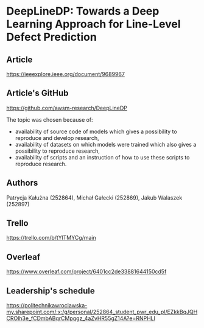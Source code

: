 DeepLineDP: Towards a Deep Learning Approach for Line-Level Defect Prediction
=============================================================================

Article
-------

https://ieeexplore.ieee.org/document/9689967

Article's GitHub
----------------

https://github.com/awsm-research/DeepLineDP

The topic was chosen because of:
- availability of source code of models which gives a possibility to reproduce and develop research,
- availability of datasets on which models were trained which also gives a possibility to reproduce research,
- availability of scripts and an instruction of how to use these scripts to reproduce research. 

Authors 
-------

Patrycja Kałużna (252864), Michał Gałecki (252869), Jakub Walaszek (252897)

Trello
------

https://trello.com/b/tYlTMYCg/main

Overleaf
--------

https://www.overleaf.com/project/6401cc2de33881644150cd5f

Leadership's schedule
---------------------
https://politechnikawroclawska-my.sharepoint.com/:x:/g/personal/252864_student_pwr_edu_pl/EZkkBqJQHCROlh3e_fCDmbABqrCMpqgz_4aZvHR55gZ14A?e=RNPHLI